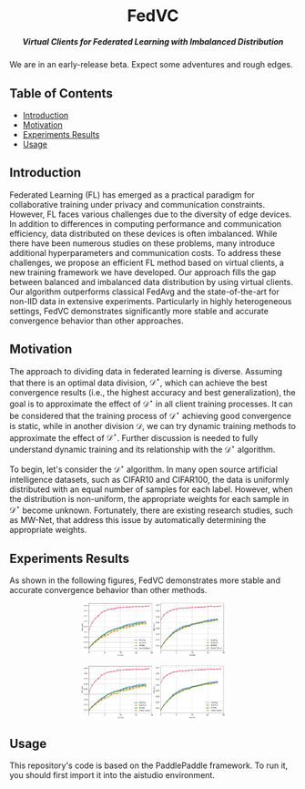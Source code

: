 <h1 align="center">FedVC</h1>

<h5 align="center">Virtual Clients for Federated Learning with Imbalanced Distribution</h5>

We are in an early-release beta. Expect some adventures and rough edges.

## Table of Contents

- [Introduction](#introduction)
- [Motivation](#motivation)
- [Experiments Results](#Experiments-Results)
- [Usage](#usage)

## Introduction

Federated Learning (FL) has emerged as a practical paradigm for collaborative training under privacy and communication constraints. However, FL faces various challenges due to the diversity of edge devices. In addition to differences in computing performance and communication efficiency, data distributed on these devices is often imbalanced. While there have been numerous studies on these problems, many introduce additional hyperparameters and communication costs. To address these challenges, we propose an efficient FL method based on virtual clients, a new training framework we have developed. Our approach fills the gap between balanced and imbalanced data distribution by using virtual clients. Our algorithm outperforms classical FedAvg and the state-of-the-art for non-IID data in extensive experiments. Particularly in highly heterogeneous settings, FedVC demonstrates significantly more stable and accurate convergence behavior than other approaches.

## Motivation

The approach to dividing data in federated learning is diverse. Assuming that there is an optimal data division, $\mathcal{D}^{\star}$, which can achieve the best convergence results (i.e., the highest accuracy and best generalization), the goal is to approximate the effect of $\mathcal{D}^{\star}$ in all client training processes. It can be considered that the training process of $\mathcal{D}^{\star}$ achieving good convergence is static, while in another division $\mathcal{D}$, we can try dynamic training methods to approximate the effect of $\mathcal{D}^{\star}$. Further discussion is needed to fully understand dynamic training and its relationship with the $\mathcal{D}^{\star}$ algorithm.

To begin, let's consider the $\mathcal{D}^{\star}$ algorithm. In many open source artificial intelligence datasets, such as CIFAR10 and CIFAR100, the data is uniformly distributed with an equal number of samples for each label. However, when the distribution is non-uniform, the appropriate weights for each sample in $\mathcal{D}^{\star}$ become unknown. Fortunately, there are existing research studies, such as MW-Net, that address this issue by automatically determining the appropriate weights.

## Experiments Results

As shown in the following figures, FedVC demonstrates more stable and accurate convergence behavior than other methods.

<p align="center"><img width="25%" src="plot/101.png"/><img width="25%" src="plot/105.png"/></p>



<p align="center"><img width="25%" src="plot/1001.png"/><img width="25%" src="plot/1005.png"/></p>

## Usage

This repository's code is based on the PaddlePaddle framework. To run it, you should first import it into the aistudio environment.
